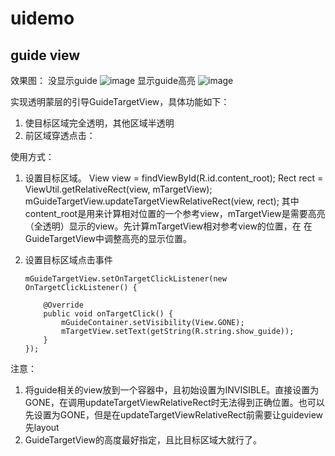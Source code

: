 # uidemo
## guide view
效果图：
没显示guide
![image](https://github.com/mahongli05/uidemo/tree/master/image/guide_show.png)
显示guide高亮
![image](https://github.com/mahongli05/uidemo/tree/master/image/guide_show.png)

实现透明蒙层的引导GuideTargetView，具体功能如下：
 1. 使目标区域完全透明，其他区域半透明
 2. 前区域穿透点击：
 
使用方式：
 1. 设置目标区域。
    	View view = findViewById(R.id.content_root);
		Rect rect = ViewUtil.getRelativeRect(view, mTargetView);
    	mGuideTargetView.updateTargetViewRelativeRect(view, rect);
    其中content_root是用来计算相对位置的一个参考view，mTargetView是需要高亮（全透明）显示的view。先计算mTargetView相对参考view的位置，在
    在GuideTargetView中调整高亮的显示位置。
 2. 设置目标区域点击事件

   		mGuideTargetView.setOnTargetClickListener(new OnTargetClickListener() {
  
  			@Override
  			public void onTargetClick() {
  				mGuideContainer.setVisibility(View.GONE);
  				mTargetView.setText(getString(R.string.show_guide));
  			}
  		});
  		
注意：
  1. 将guide相关的view放到一个容器中，且初始设置为INVISIBLE。直接设置为GONE，在调用updateTargetViewRelativeRect时无法得到正确位置。也可以
  先设置为GONE，但是在updateTargetViewRelativeRect前需要让guideview先layout
  2. GuideTargetView的高度最好指定，且比目标区域大就行了。
